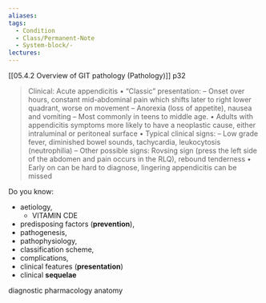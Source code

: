 ```yaml
---
aliases: 
tags:
  - Condition
  - Class/Permanent-Note
  - System-block/-
lectures:
---
```


[[05.4.2 Overview of GIT pathology (Pathology)]] p32
> Clinical: Acute appendicitis
> • “Classic” presentation:
> – Onset over hours, constant mid-abdominal pain which shifts later to right lower
> quadrant, worse on movement
> – Anorexia (loss of appetite), nausea and vomiting
> – Most commonly in teens to middle age.
> • Adults with appendicitis symptoms more likely to have a neoplastic cause, either
> intraluminal or peritoneal surface
> • Typical clinical signs:
> – Low grade fever, diminished bowel sounds, tachycardia, leukocytosis
> (neutrophilia)
> – Other possible signs: Rovsing sign (press the left side of the abdomen and pain
> occurs in the RLQ), rebound tenderness
> • Early on can be hard to diagnose, lingering appendicitis can be missed

Do you know:
- aetiology, 
	- VITAMIN CDE
- predisposing factors (**prevention**), 
- pathogenesis, 
- pathophysiology, 
- classification scheme, 
- complications, 
- clinical features (**presentation**)
- clinical **sequelae**

diagnostic
pharmacology
anatomy



